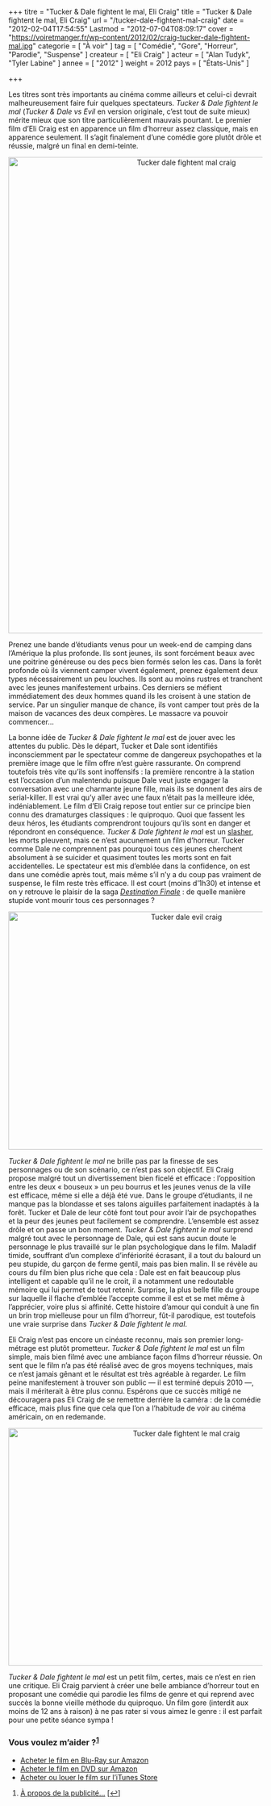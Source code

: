 +++
titre = "Tucker &#038; Dale fightent le mal, Eli Craig"
title = "Tucker &#038; Dale fightent le mal, Eli Craig"
url = "/tucker-dale-fightent-mal-craig"
date = "2012-02-04T17:54:55"
Lastmod = "2012-07-04T08:09:17"
cover = "https://voiretmanger.fr/wp-content/2012/02/craig-tucker-dale-fightent-mal.jpg"
categorie = [ "À voir" ]
tag = [ "Comédie", "Gore", "Horreur", "Parodie", "Suspense" ]
createur = [ "Eli Craig" ]
acteur = [ "Alan Tudyk", "Tyler Labine" ]
annee = [ "2012" ]
weight = 2012
pays = [ "États-Unis" ]

+++

<p>Les titres sont très importants au cinéma comme ailleurs et celui-ci devrait malheureusement faire fuir quelques spectateurs. <em>Tucker &amp; Dale fightent le mal</em> (<em>Tucker &amp; Dale vs Evil</em> en version originale, c&rsquo;est tout de suite mieux) mérite mieux que son titre particulièrement mauvais pourtant. Le premier film d&rsquo;Eli Craig est en apparence un film d&rsquo;horreur assez classique, mais en apparence seulement. Il s&rsquo;agit finalement d&rsquo;une comédie gore plutôt drôle et réussie, malgré un final en demi-teinte.</p>
<div style="text-align: center;"><a href="http://www.allocine.fr/film/fichefilm_gen_cfilm=176961.html"><img class="aligncenter" style="border-style: initial; border-color: initial; border-width: 0px;" src="https://voiretmanger.fr/wp-content/2012/02/tucker-dale-fightent-mal-craig.jpg" alt="Tucker dale fightent mal craig" width="690" height="944" border="0" /></a></div>
<p>Prenez une bande d&rsquo;étudiants venus pour un week-end de camping dans l&rsquo;Amérique la plus profonde. Ils sont jeunes, ils sont forcément beaux avec une poitrine généreuse ou des pecs bien formés selon les cas. Dans la forêt profonde où ils viennent camper vivent également, prenez également deux types nécessairement un peu louches. Ils sont au moins rustres et tranchent avec les jeunes manifestement urbains. Ces derniers se méfient immédiatement des deux hommes quand ils les croisent à une station de service. Par un singulier manque de chance, ils vont camper tout près de la maison de vacances des deux compères. Le massacre va pouvoir commencer…</p>
<p>La bonne idée de <em>Tucker &amp; Dale fightent le mal</em> est de jouer avec les attentes du public. Dès le départ, Tucker et Dale sont identifiés inconsciemment par le spectateur comme de dangereux psychopathes et la première image que le film offre n&rsquo;est guère rassurante. On comprend toutefois très vite qu&rsquo;ils sont inoffensifs : la première rencontre à la station est l&rsquo;occasion d&rsquo;un malentendu puisque Dale veut juste engager la conversation avec une charmante jeune fille, mais ils se donnent des airs de serial-killer. Il est vrai qu&rsquo;y aller avec une faux n&rsquo;était pas la meilleure idée, indéniablement. Le film d&rsquo;Eli Craig repose tout entier sur ce principe bien connu des dramaturges classiques : le quiproquo. Quoi que fassent les deux héros, les étudiants comprendront toujours qu&rsquo;ils sont en danger et répondront en conséquence. <em>Tucker &amp; Dale fightent le mal</em> est un <a href="http://fr.wikipedia.org/wiki/Slasher">slasher</a>, les morts pleuvent, mais ce n&rsquo;est aucunement un film d&rsquo;horreur. Tucker comme Dale ne comprennent pas pourquoi tous ces jeunes cherchent absolument à se suicider et quasiment toutes les morts sont en fait accidentelles. Le spectateur est mis d&#8217;emblée dans la confidence, on est dans une comédie après tout, mais même s&rsquo;il n&rsquo;y a du coup pas vraiment de suspense, le film reste très efficace. Il est court (moins d&rsquo;1h30) et intense et on y retrouve le plaisir de la saga <em><a href="https://voiretmanger.fr/2011/09/03/destination-finale-5-quale/">Destination Finale</a></em> : de quelle manière stupide vont mourir tous ces personnages ?</p>
<div style="text-align: center;"><img class="aligncenter" style="border-style: initial; border-color: initial; border-width: 0px;" src="https://voiretmanger.fr/wp-content/2012/02/tucker-dale-evil-craig.jpg" alt="Tucker dale evil craig" width="690" height="472" border="0" /></div>
<p><em>Tucker &amp; Dale fightent le mal</em> ne brille pas par la finesse de ses personnages ou de son scénario, ce n&rsquo;est pas son objectif. Eli Craig propose malgré tout un divertissement bien ficelé et efficace : l&rsquo;opposition entre les deux &laquo;&nbsp;bouseux&nbsp;&raquo; un peu bourrus et les jeunes venus de la ville est efficace, même si elle a déjà été vue. Dans le groupe d&rsquo;étudiants, il ne manque pas la blondasse et ses talons aiguilles parfaitement inadaptés à la forêt. Tucker et Dale de leur côté font tout pour avoir l&rsquo;air de psychopathes et la peur des jeunes peut facilement se comprendre. L&rsquo;ensemble est assez drôle et on passe un bon moment. <em>Tucker &amp; Dale fightent le mal</em> surprend malgré tout avec le personnage de Dale, qui est sans aucun doute le personnage le plus travaillé sur le plan psychologique dans le film. Maladif timide, souffrant d&rsquo;un complexe d&rsquo;infériorité écrasant, il a tout du balourd un peu stupide, du garçon de ferme gentil, mais pas bien malin. Il se révèle au cours du film bien plus riche que cela : Dale est en fait beaucoup plus intelligent et capable qu&rsquo;il ne le croit, il a notamment une redoutable mémoire qui lui permet de tout retenir. Surprise, la plus belle fille du groupe sur laquelle il flache d&#8217;emblée l&rsquo;accepte comme il est et se met même à l&rsquo;apprécier, voire plus si affinité. Cette histoire d&rsquo;amour qui conduit à une fin un brin trop mielleuse pour un film d&rsquo;horreur, fût-il parodique, est toutefois une vraie surprise dans <em>Tucker &amp; Dale fightent le mal</em>.</p>
<p>Eli Craig n&rsquo;est pas encore un cinéaste reconnu, mais son premier long-métrage est plutôt prometteur. <em>Tucker &amp; Dale fightent le mal</em> est un film simple, mais bien filmé avec une ambiance façon films d&rsquo;horreur réussie. On sent que le film n&rsquo;a pas été réalisé avec de gros moyens techniques, mais ce n&rsquo;est jamais gênant et le résultat est très agréable à regarder. Le film peine manifestement à trouver son public — il est terminé depuis 2010 —, mais il mériterait à être plus connu. Espérons que ce succès mitigé ne découragera pas Eli Craig de se remettre derrière la caméra : de la comédie efficace, mais plus fine que cela que l&rsquo;on a l&rsquo;habitude de voir au cinéma américain, on en redemande.</p>
<div style="text-align: center;"><img class="aligncenter" style="border-style: initial; border-color: initial; border-width: 0px;" src="https://voiretmanger.fr/wp-content/2012/02/tucker-dale-fightent-le-mal-craig.jpg" alt="Tucker dale fightent le mal craig" width="690" height="471" border="0" /></div>
<p><em>Tucker &amp; Dale fightent le mal</em> est un petit film, certes, mais ce n&rsquo;est en rien une critique. Eli Craig parvient à créer une belle ambiance d&rsquo;horreur tout en proposant une comédie qui parodie les films de genre et qui reprend avec succès la bonne vieille méthode du quiproquo. Un film gore (interdit aux moins de 12 ans à raison) à ne pas rater si vous aimez le genre : il est parfait pour une petite séance sympa !</p>
<div class="amazon">
<h3>Vous voulez m&rsquo;aider ?<sup><a href="#footnote_0_5641" id="identifier_0_5641" class="footnote-link footnote-identifier-link" title="&Agrave; propos de la publicit&eacute;&hellip;">1</a></sup></h3>
<ul>
<li><a href="http://www.amazon.fr/gp/product/B007UPIIQG/ref=as_li_ss_tl?ie=UTF8&#038;tag=leblogdenic07-21&#038;linkCode=as2&#038;camp=1642&#038;creative=19458&#038;creativeASIN=B007UPIIQG">Acheter le film en Blu-Ray sur Amazon</a></li>
<li><a href="http://www.amazon.fr/gp/product/B007UPIJ74/ref=as_li_ss_tl?ie=UTF8&#038;tag=leblogdenic07-21&#038;linkCode=as2&#038;camp=1642&#038;creative=19458&#038;creativeASIN=B007UPIJ74">Acheter le film en DVD sur Amazon</a></li>
<li><a href="http://itunes.apple.com/fr/movie/tucker-dale-fightent-le-mal/id534132680">Acheter ou louer le film sur l&rsquo;iTunes Store</a></li>
</ul>
</div>
<ol class="footnotes"><li id="footnote_0_5641" class="footnote"><a href="https://voiretmanger.fr/soutien/">À propos de la publicité…</a> [<a href="#identifier_0_5641" class="footnote-link footnote-back-link">&#8617;</a>]</li></ol>
